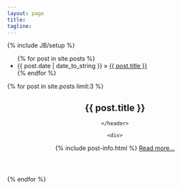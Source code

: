 ```yaml
---
layout: page
title: 
tagline: 
---
```

{% include JB/setup %}
<ul class="posts">
  {% for post in site.posts %}
    <li><span>{{ post.date | date_to_string }}</span> &raquo; <a href="{{ BASE_PATH }}{{ post.url }}">{{ post.title }}</a></li>
  {% endfor %}
</ul>



{% for post in site.posts limit:3 %}
  <article class="post">
    <header>
      <h2>{{ post.title }}</h2>
     
    </header>

    <div>
   {% include post-info.html %}
    </div>
    <a href="{{ post.url }}">Read more&hellip;</a>
  </article>
{% endfor %}

